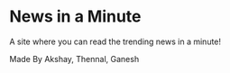 # News in a Minute

A site where you can read the trending news in a minute! 

Made By Akshay, Thennal, Ganesh
